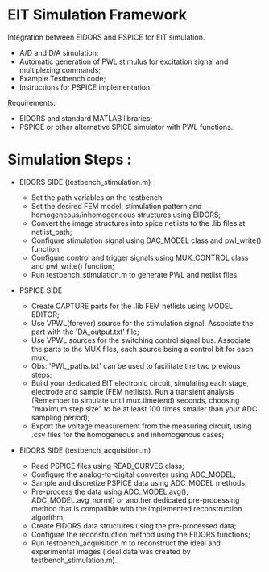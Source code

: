 # EIT Simulation Framework

Integration between EIDORS and PSPICE for EIT simulation.

 - A/D and D/A simulation;
 - Automatic generation of PWL stimulus for excitation signal and multiplexing commands;
 - Example Testbench code;
 - Instructions for PSPICE implementation.
 
Requirements: 
- EIDORS and standard MATLAB libraries;
- PSPICE or other alternative SPICE simulator with PWL functions.

# Simulation Steps :

- EIDORS SIDE (testbench_stimulation.m)
  - Set the path variables on the testbench; 
  - Set the desired FEM model, stimulation pattern and homogeneous/inhomogeneous structures using EIDORS;
  - Convert the image structures into spice netlists to the .lib files at netlist_path;
  - Configure stimulation signal using DAC_MODEL class and pwl_write() function;
  - Configure control and trigger signals using MUX_CONTROL class and pwl_write() function;
  - Run testbench_stimulation.m to generate PWL and netlist files. 
  
- PSPICE SIDE
  - Create CAPTURE parts for the .lib FEM netlists using MODEL EDITOR; 
  - Use VPWL(forever) source for the stimulation signal. Associate the part with the 'DA_output.txt' file;
  - Use VPWL sources for the switching control signal bus. Associate the parts to the MUX files, each source being a control bit for each mux;
  - Obs: 'PWL_paths.txt' can be used to facilitate the two previous steps;
  - Build your dedicated EIT electronic circuit, simulating each stage, electrode and sample (FEM netlists). Run a transient analysis (Remember to simulate until mux.time(end) seconds, choosing "maximum step size" to be at least 100 times smaller than your ADC sampling period);
  - Export the voltage measurement from the measuring circuit, using .csv files for the homogeneous and inhomogenous cases;
  
- EIDORS SIDE (testbench_acquisition.m)
  - Read PSPICE files using READ_CURVES class;
  - Configure the analog-to-digital converter using ADC_MODEL;
  - Sample and discretize PSPICE data using ADC_MODEL methods;
  - Pre-process the data using ADC_MODEL.avg(), ADC_MODEL.avg_norm() or another dedicated pre-processing method that is compatible with the implemented reconstruction algorithm;
  - Create EIDORS data structures using the pre-processed data;
  - Configure the reconstruction method using the EIDORS functions;
  - Run testbench_acquisition.m to reconstruct the ideal and experimental images (ideal data was created by testbench_stimulation.m). 
